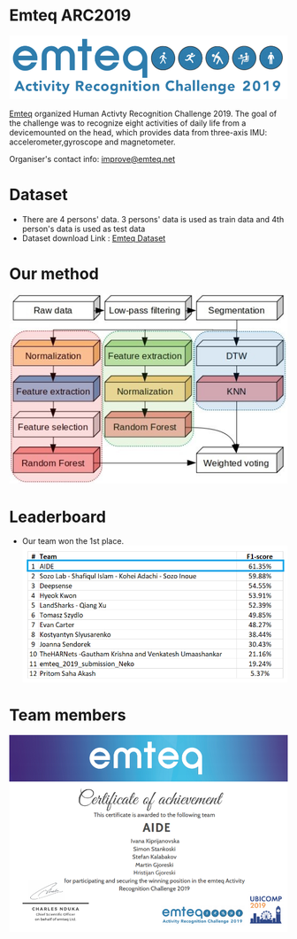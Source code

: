 # Emteq ARC2019

![](Images/emteq.png)

[Emteq](https://emteq.net/) organized Human Activty Recognition Challenge 2019. The goal of the challenge was to recognize eight activities of daily life from a devicemounted on the head, which provides data from three-axis IMU: accelerometer,gyroscope and magnetometer.</br>

Organiser's contact info: improve@emteq.net


# Dataset

  - There are 4 persons' data. 3 persons' data is used as train data and 4th person's data is used as test data
  - Dataset download Link : [Emteq Dataset](https://www.dropbox.com/sh/55mtslq8lb4q6w3/AABL1H_9bdZG5XAAdQR-0W8qa?dl=0)

# Our method

![](Images/model_paper.png)

# Leaderboard

  - Our team won the 1st place. <br/>
  ![](Images/challengeresult.png)

# Team members

  ![](Images/certificate.png)






